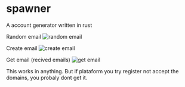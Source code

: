 # spawner
A account generator written in rust

Random email
![random email](https://i.imgur.com/1wAGTgC.png "emails generated")

Create email
![create email](https://i.imgur.com/E4J2MoO.png "email created")

Get email (recived emails)
![get email](https://i.imgur.com/M2e5JTg.png "an email recived")

This works in anything. But if plataform you try register not accept the domains, you probaly dont get it.
